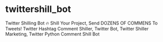 # twittershill_bot
Twitter Shilling Bot 🔥 Shill Your Project, Send DOZENS OF COMMENS To Tweets! Twitter Hashtag Comment Shiller, Twitter Bot, Twitter Shiller Marketing, Twitter Python Comment Shill Bot
